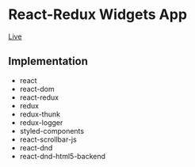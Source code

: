 # React-Redux Widgets App

[Live](https://energy-metrics-react-challenge.herokuapp.com/)

## Implementation

- react
- react-dom
- react-redux
- redux
- redux-thunk
- redux-logger
- styled-components
- react-scrollbar-js
- react-dnd
- react-dnd-html5-backend
